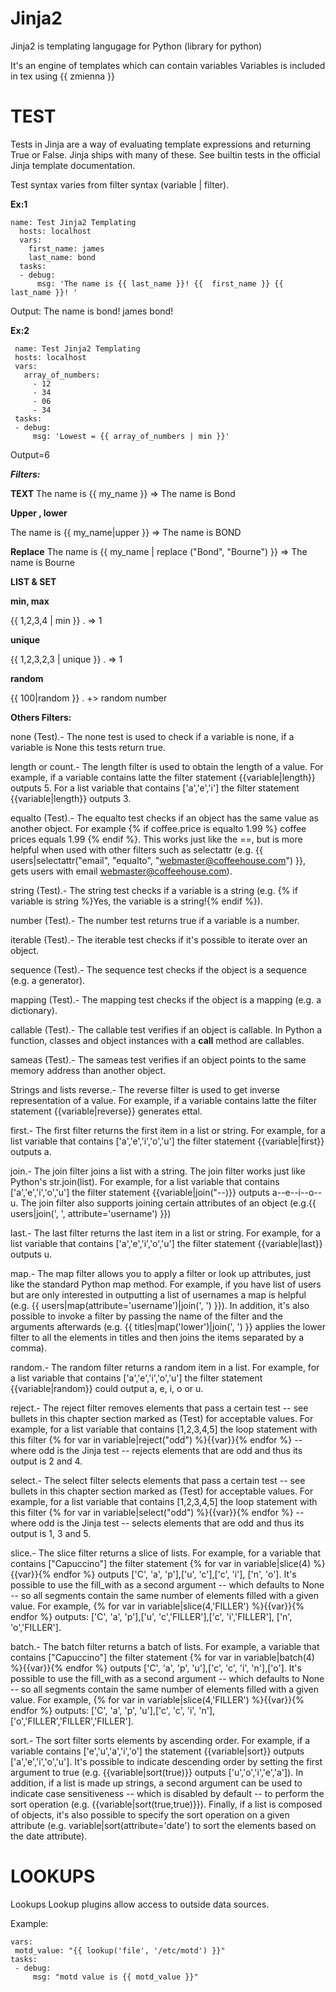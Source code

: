 # Jinja2

Jinja2 is templating langugage for Python (library for python)

It's an engine of templates which can contain variables
Variables is included in tex using {{ zmienna }}



# TEST

Tests in Jinja are a way of evaluating template expressions and returning True or False. Jinja ships with many of these. See builtin tests in the official Jinja template documentation.


Test syntax varies from filter syntax (variable | filter). 


**Ex:1**

```
name: Test Jinja2 Templating
  hosts: localhost
  vars:
    first_name: james
    last_name: bond
  tasks:
  - debug:
      msg: 'The name is {{ last_name }}! {{  first_name }} {{ last_name }}! '
 ```    
    
    
 Output: The name is bond! james bond!
 
 **Ex:2**
 
 ```
  name: Test Jinja2 Templating
  hosts: localhost
  vars:
    array_of_numbers:
      - 12
      - 34
      - 06
      - 34
  tasks:
  - debug:
      msg: 'Lowest = {{ array_of_numbers | min }}'
 ```
 
 Output=6
 
 ***Filters:***
 
 **TEXT**
 The name is {{ my_name }} => The name is Bond
 
 **Upper , lower**
 
 The name is {{ my_name|upper  }} => The name is BOND
 
 **Replace**
 The name is {{ my_name | replace ("Bond", "Bourne") }} => The name is Bourne
 
 
 **LIST & SET**
 
 **min, max**
 
  {{ 1,2,3,4 | min }} .  => 1
  
 **unique**
 
 {{ 1,2,3,2,3 | unique }} .  => 1
 
 **random**
 
 {{ 100|random }} .   +> random number
 
 
 
 
 **Others Filters:**
 
 none (Test).- The none test is used to check if a variable is none, if a variable is None this tests return true.

length or count.- The length filter is used to obtain the length of a value. For example, if a variable contains latte the filter statement {{variable|length}} outputs 5. For a list variable that contains ['a','e','i'] the filter statement {{variable|length}} outputs 3.

equalto (Test).- The equalto test checks if an object has the same value as another object. For example {% if coffee.price is equalto 1.99 %} coffee prices equals 1.99 {% endif %}. This works just like the ==, but is more helpful when used with other filters such as selectattr (e.g. {{ users|selectattr("email", "equalto", "webmaster@coffeehouse.com") }}, gets users with email webmaster@coffeehouse.com).

string (Test).- The string test checks if a variable is a string (e.g. {% if variable is string %}Yes, the variable is a string!{% endif %}).

number (Test).- The number test returns true if a variable is a number.

iterable (Test).- The iterable test checks if it's possible to iterate over an object.

sequence (Test).- The sequence test checks if the object is a sequence (e.g. a generator).

mapping (Test).- The mapping test checks if the object is a mapping (e.g. a dictionary).

callable (Test).- The callable test verifies if an object is callable. In Python a function, classes and object instances with a __call__ method are callables.

sameas (Test).- The sameas test verifies if an object points to the same memory address than another object.

Strings and lists
reverse.- The reverse filter is used to get inverse representation of a value. For example, if a variable contains latte the filter statement {{variable|reverse}} generates ettal.

first.- The first filter returns the first item in a list or string. For example, for a list variable that contains ['a','e','i','o','u'] the filter statement {{variable|first}} outputs a.

join.- The join filter joins a list with a string. The join filter works just like Python's str.join(list). For example, for a list variable that contains ['a','e','i','o','u'] the filter statement {{variable|join("--)}} outputs a--e--i--o--u. The join filter also supports joining certain attributes of an object (e.g.{{ users|join(', ', attribute='username') }})

last.- The last filter returns the last item in a list or string. For example, for a list variable that contains ['a','e','i','o','u'] the filter statement {{variable|last}} outputs u.

map.- The map filter allows you to apply a filter or look up attributes, just like the standard Python map method. For example, if you have list of users but are only interested in outputting a list of usernames a map is helpful (e.g. {{ users|map(attribute='username')|join(', ') }}). In addition, it's also possible to invoke a filter by passing the name of the filter and the arguments afterwards (e.g. {{ titles|map('lower')|join(', ') }} applies the lower filter to all the elements in titles and then joins the items separated by a comma).

random.- The random filter returns a random item in a list. For example, for a list variable that contains ['a','e','i','o','u'] the filter statement {{variable|random}} could output a, e, i, o or u.

reject.- The reject filter removes elements that pass a certain test -- see bullets in this chapter section marked as (Test) for acceptable values. For example, for a list variable that contains [1,2,3,4,5] the loop statement with this filter {% for var in variable|reject("odd") %}{{var}}{% endfor %} -- where odd is the Jinja test -- rejects elements that are odd and thus its output is 2 and 4.

select.- The select filter selects elements that pass a certain test -- see bullets in this chapter section marked as (Test) for acceptable values. For example, for a list variable that contains [1,2,3,4,5] the loop statement with this filter {% for var in variable|select("odd") %}{{var}}{% endfor %} -- where odd is the Jinja test -- selects elements that are odd and thus its output is 1, 3 and 5.

slice.- The slice filter returns a slice of lists. For example, for a variable that contains ["Capuccino"] the filter statement {% for var in variable|slice(4) %}{{var}}{% endfor %} outputs ['C', 'a', 'p'],['u', 'c'],['c', 'i'], ['n', 'o']. It's possible to use the fill_with as a second argument -- which defaults to None -- so all segments contain the same number of elements filled with a given value. For example, {% for var in variable|slice(4,'FILLER') %}{{var}}{% endfor %} outputs: ['C', 'a', 'p'],['u', 'c','FILLER'],['c', 'i','FILLER'], ['n', 'o','FILLER'].

batch.- The batch filter returns a batch of lists. For example, a variable that contains ["Capuccino"] the filter statement {% for var in variable|batch(4) %}{{var}}{% endfor %} outputs ['C', 'a', 'p', 'u'],['c', 'c', 'i', 'n'],['o']. It's possible to use the fill_with as a second argument -- which defaults to None -- so all segments contain the same number of elements filled with a given value. For example, {% for var in variable|slice(4,'FILLER') %}{{var}}{% endfor %} outputs: ['C', 'a', 'p', 'u'],['c', 'c', 'i', 'n'],['o','FILLER','FILLER','FILLER'].

sort.- The sort filter sorts elements by ascending order. For example, if a variable contains ['e','u','a','i','o'] the statement {{variable|sort}} outputs ['a','e','i','o','u']. It's possible to indicate descending order by setting the first argument to true (e.g. {{variable|sort(true)}} outputs ['u','o','i','e','a']). In addition, if a list is made up strings, a second argument can be used to indicate case sensitiveness -- which is disabled by default -- to perform the sort operation (e.g. {{variable|sort(true,true)}}). Finally, if a list is composed of objects, it's also possible to specify the sort operation on a given attribute (e.g. variable|sort(attribute='date') to sort the elements based on the date attribute).


 
 
 
# LOOKUPS

Lookups
Lookup plugins allow access to outside data sources. 
  
 Example:
 
 ```
 vars:
  motd_value: "{{ lookup('file', '/etc/motd') }}"
tasks:
  - debug:
      msg: "motd value is {{ motd_value }}"
  ```

 
 
 
 
